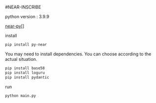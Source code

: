 #NEAR-INSCRIBE

python version : 3.9.9

[near-py[]](https://py-near.readthedocs.io/en/latest/quickstart.html)

install
```bash
pip install py-near
```
You may need to install dependencies. You can choose according to the actual situation.
```bash
pip install base58
pip install loguru
pip install pydantic
```
run
```bash
python main.py
```
